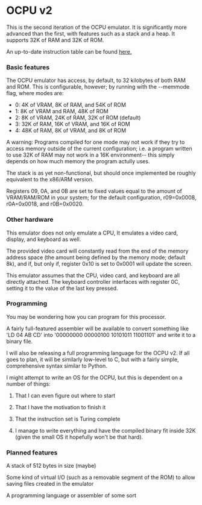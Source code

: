 # OCPU v2

This is the second iteration of the OCPU emulator. It is significantly more
advanced than the first, with features such as a stack and a heap. It 
supports 32K of RAM and 32K of ROM.

An up-to-date instruction table can be found [here.](https://docs.google.com/document/d/11FbpA9ceh6ECukTBZRbXM9y_Jgz3DdQ41wl5f4RTN8I/edit)

### Basic features

The OCPU emulator has access, by default, to 32 kilobytes of both RAM 
and ROM. This is configurable, however; by running with the --memmode 
flag, where modes are:

 - 0: 4K of VRAM, 8K of RAM, and 54K of ROM
 - 1: 8K of VRAM and RAM, 48K of ROM
 - 2: 8K of VRAM, 24K of RAM, 32K of ROM (default)
 - 3: 32K of RAM, 16K of VRAM, and 16K of ROM
 - 4: 48K of RAM, 8K of VRAM, and 8K of ROM

A warning: Programs compiled for one mode may not work if they try to 
access memory outside of the current configuration; i.e. a program 
written to use 32K of RAM may not work in a 16K environment-- this 
simply depends on how much memory the program actully uses.

The stack is as yet non-functional, but should once 
implemented be roughly equivalent to the x86/ARM version.

Registers 09, 0A, and 0B are set to fixed values equal to the amount of 
VRAM/RAM/ROM in your system; for the default configuration, r09=0x0008, 
r0A=0x0018, and r0B=0x0020.

### Other hardware

This emulator does not only emulate a CPU, It emulates a video card, 
display, and keyboard as well.

The provided video card will constantly read from the end of the memory 
address space (the amount being defined by the memory mode; default 
8k), and if, but only if, register 0x10 is set to 0x0001 will update 
the screen.

This emulator assumes that the CPU, video card, and keyboard are all 
directly attached. The keyboard controller interfaces with register 0C, 
setting it to the value of the last key pressed.

### Programming

You may be wondering how you can program for this processor.

A fairly full-featured assembler will be available to convert something 
like 'LD 04 AB CD' into '00000000 00000100 10101011 11001101' and write it 
to a binary file.

I will also be releasing a full programming language for the OCPU v2. If 
all goes to plan, it will be similarly low-level to C, but with a fairly 
simple, comprehensive syntax similar to Python.

I might attempt to write an OS for the OCPU, but this is dependent on a 
number of things:

1) That I can even figure out where to start

2) That I have the motivation to finish it

3) That the instruction set is Turing complete

4) I manage to write everything and have the compiled binary fit inside 
32K (given the small OS it hopefully won't be that hard).

### Planned features

A stack of 512 bytes in size (maybe)

Some kind of virtual I/O (such as a removable segment of the ROM) to 
allow saving files created in the emulator

A programming language or assembler of some sort
